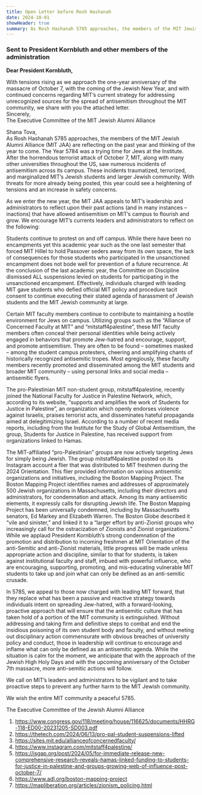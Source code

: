 ```yaml
---
title: Open Letter before Rosh Hashanah
date: 2024-10-01
showHeader: true
summary: As Rosh Hashanah 5785 approaches, the members of the MIT Jewish Alumni Alliance (MIT JAA) are reflecting on the past year and thinking of the year to come. The Year 5784 was a trying time for Jews at the Institute. After the horrendous terrorist attack of October 7, MIT, along with many other universities throughout the US, saw numerous incidents of antisemitism across its campus. These incidents traumatized, terrorized, and marginalized MIT’s Jewish students and larger Jewish community. With threats for more already being posted, this year could see a heightening of tensions and an increase in safety concerns.
---
```


### Sent to President Kornbluth and other members of the administration

**Dear President Kornbluth,**

With tensions rising as we approach the one-year anniversary of the massacre of October 7, with the coming of the Jewish New Year, and with continued concerns regarding MIT’s current strategy for addressing unrecognized sources for the spread of antisemitism throughout the MIT community, we share with you the attached letter.\
Sincerely,\
The Executive Committee of the MIT Jewish Alumni Alliance

Shana Tova,\
As Rosh Hashanah 5785 approaches, the members of the MIT Jewish Alumni Alliance (MIT JAA) are reflecting on the past year and thinking of the year to come. The Year 5784 was a trying time for Jews at the Institute. After the horrendous terrorist attack of October 7, MIT, along with many other universities throughout the US, saw numerous incidents of antisemitism across its campus. These incidents traumatized, terrorized, and marginalized MIT’s Jewish students and larger Jewish community. With threats for more already being posted, this year could see a heightening of tensions and an increase in safety concerns.

As we enter the new year, the MIT JAA appeals to MIT’s leadership and administrators to reflect upon their past actions (and in many instances – inactions) that have allowed antisemitism on MIT’s campus to flourish and grow. We encourage MIT’s currents leaders and administrators to reflect on the following:

Students continue to protest on and off campus. While there have been no encampments yet this academic year such as the one last semester that forced MIT Hillel to hold Passover seders away from its own space, the lack of consequences for those students who participated in the unsanctioned encampment does not bode well for prevention of a future recurrence. At the conclusion of the last academic year, the Committee on Discipline dismissed ALL suspensions levied on students for participating in the unsanctioned encampment. Effectively, individuals charged with leading MIT gave students who defied official MIT policy and procedure tacit consent to continue executing their stated agenda of harassment of Jewish students and the MIT Jewish community at large.

Certain MIT faculty members continue to contribute to maintaining a hostile environment for Jews on campus. Utilizing groups such as the “Alliance of Concerned Faculty at MIT” and “mitstaff4palestine”, these MIT faculty members often conceal their personal identities while being actively engaged in behaviors that promote Jew-hatred and encourage, support, and promote antisemitism. They are often to be found – sometimes masked – among the student campus protesters, cheering and amplifying chants of historically recognized antisemitic tropes. Most egregiously, these faculty members recently promoted and disseminated among the MIT students and broader MIT community – using personal links and social media – antisemitic flyers.

The pro-Palestinian MIT non-student group, mitstaff4palestine, recently joined the National Faculty for Justice in Palestine Network, which, according to its website, “supports and amplifies the work of Students for Justice in Palestine”, an organization which openly endorses violence against Israelis, praises terrorist acts, and disseminates hateful propaganda aimed at delegitimizing Israel. According to a number of recent media reports, including from the Institute for the Study of Global Antisemitism, the group, Students for Justice in Palestine, has received support from organizations linked to Hamas.

The MIT-affiliated “pro-Palestinian” groups are now actively targeting Jews for simply being Jewish. The group mitstaff4palestine posted on its Instagram account a flier that was distributed to MIT freshmen during the 2024 Orientation. This flier provided information on various antisemitic organizations and initiatives, including the Boston Mapping Project. The Boston Mapping Project identifies names and addresses of approximately 500 Jewish organizations in Massachusetts, including their directors and administrators, for condemnation and attack. Among its many antisemitic elements, it expressly calls for disrupting Jewish life. The Boston Mapping Project has been universally condemned, including by Massachusetts senators, Ed Markey and Elizabeth Warren. The Boston Globe described it “vile and sinister,” and linked it to a “larger effort by anti-Zionist groups who increasingly call for the ostracization of Zionists and Zionist organizations.” While we applaud President Kornbluth’s strong condemnation of the promotion and distribution to incoming freshmen at MIT Orientation of the anti-Semitic and anti-Zionist materials, little progress will be made unless appropriate action and discipline, similar to that for students, is taken against institutional faculty and staff, imbued with powerful influence, who are encouraging, supporting, promoting, and mis-educating vulnerable MIT students to take up and join what can only be defined as an anti-semitic crusade.

In 5785, we appeal to those now charged with leading MIT forward, that they replace what has been a passive and reactive strategy towards individuals intent on spreading Jew-hatred, with a forward-looking, proactive approach that will ensure that the antisemitic culture that has taken hold of a portion of the MIT community is extinguished. Without addressing and taking firm and definitive steps to combat and end the insidious poisoning of its own student body and faculty, and without meting out disciplinary action commensurate with obvious breaches of university policy and conduct, those in leadership will continue to encourage and inflame what can only be defined as an antisemitic agenda. While the situation is calm for the moment, we anticipate that with the approach of the Jewish High Holy Days and with the upcoming anniversary of the October 7th massacre, more anti-semitic actions will follow.

We call on MIT’s leaders and administrators to be vigilant and to take proactive steps to prevent any further harm to the MIT Jewish community.

We wish the entire MIT community a peaceful 5785.

The Executive Committee of the Jewish Alumni Alliance

1. https://www.congress.gov/118/meeting/house/116625/documents/HHRG-118-ED00-20231205-SD003.pdf
2. https://thetech.com/2024/06/13/pro-pal-student-suspensions-lifted
3. https://sites.mit.edu/allianceofconcernedfaculty/
4. https://www.instagram.com/mitstaff4palestine/
5. https://isgap.org/post/2024/05/for-immediate-release-new-comprehensive-research-reveals-hamas-linked-funding-to-students-for-justice-in-palestine-and-groups-growing-web-of-influence-post-october-7/
6. https://www.adl.org/boston-mapping-project
7. https://mapliberation.org/articles/zionism_policing.html
